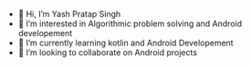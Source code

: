 - 👋 Hi, I’m Yash Pratap Singh
- 👀 I’m interested in Algorithmic problem solving and Android developement
- 🌱 I’m currently learning kotlin and Android Developement
- 💞️ I’m looking to collaborate on Android projects

<!---
ps898365/About Me is a ✨ special ✨ repository because its `README.md` (this file) appears on your GitHub profile.
You can click the Preview link to take a look at your changes.
--->
